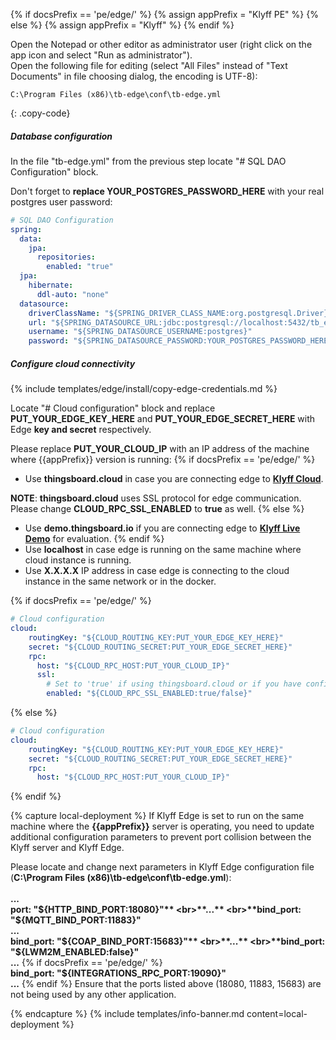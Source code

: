 {% if docsPrefix == 'pe/edge/' %}
{% assign appPrefix = "Klyff PE" %}
{% else %}
{% assign appPrefix = "Klyff" %}
{% endif %}

Open the Notepad or other editor as administrator user (right click on the app icon and select "Run as administrator").  
Open the following file for editing (select "All Files" instead of "Text Documents" in file choosing dialog, the encoding is UTF-8):

```text 
C:\Program Files (x86)\tb-edge\conf\tb-edge.yml
``` 
{: .copy-code}

##### Database configuration

In the file "tb-edge.yml" from the previous step locate "# SQL DAO Configuration" block. 

Don't forget to **replace YOUR_POSTGRES_PASSWORD_HERE** with your real postgres user password:

```yml
# SQL DAO Configuration
spring:
  data:
    jpa:
      repositories:
        enabled: "true"
  jpa:
    hibernate:
      ddl-auto: "none"
  datasource:
    driverClassName: "${SPRING_DRIVER_CLASS_NAME:org.postgresql.Driver}"
    url: "${SPRING_DATASOURCE_URL:jdbc:postgresql://localhost:5432/tb_edge}"
    username: "${SPRING_DATASOURCE_USERNAME:postgres}"
    password: "${SPRING_DATASOURCE_PASSWORD:YOUR_POSTGRES_PASSWORD_HERE}"
``` 
##### Configure cloud connectivity

{% include templates/edge/install/copy-edge-credentials.md %}

Locate "# Cloud configuration" block and replace **PUT_YOUR_EDGE_KEY_HERE** and **PUT_YOUR_EDGE_SECRET_HERE** with Edge **key and secret** respectively. 

Please replace **PUT_YOUR_CLOUD_IP** with an IP address of the machine where {{appPrefix}} version is running:
{% if docsPrefix == 'pe/edge/' %}
* Use **thingsboard.cloud** in case you are connecting edge to [**Klyff Cloud**](https://thingsboard.cloud/signup).

**NOTE**: **thingsboard.cloud** uses SSL protocol for edge communication. 
Please change **CLOUD_RPC_SSL_ENABLED** to **true** as well.
{% else %}
* Use **demo.thingsboard.io** if you are connecting edge to [**Klyff Live Demo**](https://demo.thingsboard.io/signup) for evaluation.
{% endif %}
* Use **localhost** in case edge is running on the same machine where cloud instance is running. 
* Use **X.X.X.X** IP address in case edge is connecting to the cloud instance in the same network or in the docker.

{% if docsPrefix == 'pe/edge/' %}
```yml
# Cloud configuration
cloud:
    routingKey: "${CLOUD_ROUTING_KEY:PUT_YOUR_EDGE_KEY_HERE}"
    secret: "${CLOUD_ROUTING_SECRET:PUT_YOUR_EDGE_SECRET_HERE}"
    rpc:
      host: "${CLOUD_RPC_HOST:PUT_YOUR_CLOUD_IP}"
      ssl:
        # Set to 'true' if using thingsboard.cloud or if you have configured a TLS connection on your Server; set to 'false' otherwise.
        enabled: "${CLOUD_RPC_SSL_ENABLED:true/false}" 
```
{% else %}
```yml
# Cloud configuration
cloud:
    routingKey: "${CLOUD_ROUTING_KEY:PUT_YOUR_EDGE_KEY_HERE}"
    secret: "${CLOUD_ROUTING_SECRET:PUT_YOUR_EDGE_SECRET_HERE}"
    rpc:
      host: "${CLOUD_RPC_HOST:PUT_YOUR_CLOUD_IP}"
```
{% endif %}

{% capture local-deployment %}
If Klyff Edge is set to run on the same machine where the **{{appPrefix}}** server is operating, you need to update additional configuration parameters to prevent port collision between the Klyff server and Klyff Edge.

Please locate and change next parameters in Klyff Edge configuration file (**C:\Program Files (x86)\tb-edge\conf\tb-edge.yml**):
<br>
<br>**...**
<br>**port: "${HTTP_BIND_PORT:18080}"**
<br>**...**
<br>**bind_port: "${MQTT_BIND_PORT:11883}"**
<br>**...**
<br>**bind_port: "${COAP_BIND_PORT:15683}"**
<br>**...**
<br>**bind_port: "${LWM2M_ENABLED:false}"**
<br>**...**
{% if docsPrefix == 'pe/edge/' %}
<br>**bind_port: "${INTEGRATIONS_RPC_PORT:19090}"**
<br>**...**
{% endif %}
Ensure that the ports listed above (18080, 11883, 15683) are not being used by any other application.

{% endcapture %}
{% include templates/info-banner.md content=local-deployment %}
